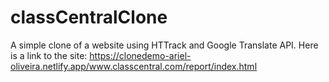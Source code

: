 # classCentralClone
 A simple clone of a website using HTTrack and Google Translate API. Here is a link to the site: https://clonedemo-ariel-oliveira.netlify.app/www.classcentral.com/report/index.html
